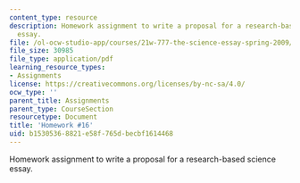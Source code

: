 ```yaml
---
content_type: resource
description: Homework assignment to write a proposal for a research-based science
  essay.
file: /ol-ocw-studio-app/courses/21w-777-the-science-essay-spring-2009/b15305368821e58f765dbecbf1614468_MIT21W_777s09_assn15_hw16.pdf
file_size: 30985
file_type: application/pdf
learning_resource_types:
- Assignments
license: https://creativecommons.org/licenses/by-nc-sa/4.0/
ocw_type: ''
parent_title: Assignments
parent_type: CourseSection
resourcetype: Document
title: 'Homework #16'
uid: b1530536-8821-e58f-765d-becbf1614468
---
```

Homework assignment to write a proposal for a research-based science essay.